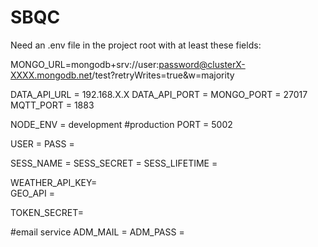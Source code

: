 # SBQC





Need an .env file in the project root with at least these fields:


MONGO_URL=mongodb+srv://user:password@clusterX-XXXX.mongodb.net/test?retryWrites=true&w=majority

DATA_API_URL = 192.168.X.X
DATA_API_PORT = 
MONGO_PORT = 27017
MQTT_PORT = 1883
 
NODE_ENV = development  #production 
PORT = 5002  

USER = 
PASS = 


SESS_NAME = 
SESS_SECRET = 
SESS_LIFETIME = 


WEATHER_API_KEY=  
GEO_API = 


TOKEN_SECRET=

#email service
ADM_MAIL = 
ADM_PASS =



